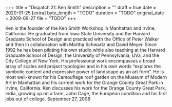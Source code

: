 +++
title = "Dispatch 21: Ken Smith"
description = ""
draft = true
date = 2020-01-25
[extra]
byte_length = "TODO"
duration = "TODO"
original_date = 2009-09-27
file = "TODO"
+++

Ken is the founder of the Ken Smith Workshop in Manhattan and Irvine, California. He graduated from Iowa State University and the Harvard Graduate School of Design and practiced with the Office of Peter Walker and then in collaboration with Martha Schwartz and David Meyer. Since 1992 he has been piloting his own studio while also teaching at the Harvard Graduate School of Design, the University of Pennsylvania, UVa, and the City College of New York. His professional work encompasses a broad array of scales and project typologies and in his own words “explores the symbolic content and expressive power of landscape as an art form”. He is most well-known for his Camouflage roof garden on the Museum of Modern Art in Manhattan and his current work for the Orange County Great Park in Irvine, California. Ken discusses his work for the Orange County Great Park, India, growing up on a farm, John Cage, the European condition and his first jobs out of college. September 27, 2008
